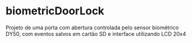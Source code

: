 # biometricDoorLock
 
Projeto de uma porta com abertura controlada pelo sensor biométrico DY50, com eventos salvos em cartão SD e interface utilizando LCD 20x4